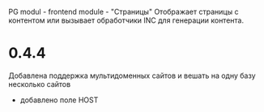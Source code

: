 PG modul - frontend module - "Страницы"
Отображает страницы с контентом или вызывает обработчики INC для генерации контента.

# 0.4.4
Добавлена поддержка мультидоменных сайтов и вешать на одну базу несколько сайтов 
* добавлено поле HOST
